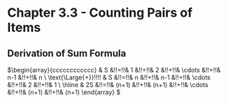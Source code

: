 # Chapter 3.3 - Counting Pairs of Items
## Derivation of Sum Formula
$\begin{array}{cccccccccccc} & S &\!\!=\!\!& 1 &\!\!+\!\!& 2 &\!\!+\!\!& \cdots &\!\!+\!\!& n-1 &\!\!+\!\!& n \\ \text{\Large{+}}\!\!\!\! & S &\!\!=\!\!& n &\!\!+\!\!& n-1 &\!\!+\!\!& \cdots &\!\!+\!\!& 2 &\!\!+\!\!& 1 \\ \hline & 2S &\!\!=\!\!& (n+1) &\!\!+\!\!& (n+1) &\!\!+\!\!& \cdots &\!\!+\!\!& (n+1) &\!\!+\!\!& (n+1) \end{array} $
